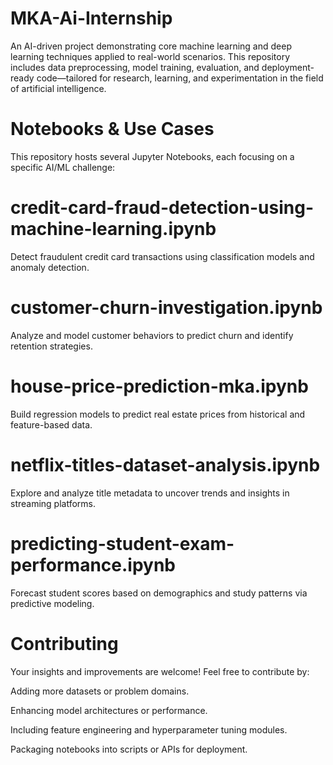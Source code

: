 # **MKA-Ai-Internship**

An AI-driven project demonstrating core machine learning and deep learning techniques applied to real-world scenarios.
This repository includes data preprocessing, model training, evaluation, and deployment-ready code—tailored for research, learning, and experimentation in the field of artificial intelligence. 

# **Notebooks & Use Cases**

This repository hosts several Jupyter Notebooks, each focusing on a specific AI/ML challenge:

# credit-card-fraud-detection-using-machine-learning.ipynb

Detect fraudulent credit card transactions using classification models and anomaly detection.

# customer-churn-investigation.ipynb

Analyze and model customer behaviors to predict churn and identify retention strategies.

# house-price-prediction-mka.ipynb

Build regression models to predict real estate prices from historical and feature-based data.

# netflix-titles-dataset-analysis.ipynb

Explore and analyze title metadata to uncover trends and insights in streaming platforms.

# predicting-student-exam-performance.ipynb

Forecast student scores based on demographics and study patterns via predictive modeling.

# **Contributing**

Your insights and improvements are welcome! Feel free to contribute by:

Adding more datasets or problem domains.

Enhancing model architectures or performance.

Including feature engineering and hyperparameter tuning modules.

Packaging notebooks into scripts or APIs for deployment.
